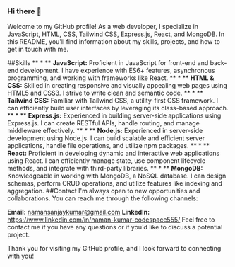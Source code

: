 ### Hi there 👋
Welcome to my GitHub profile! As a web developer, I specialize in JavaScript, HTML, CSS, Tailwind CSS, Express.js, React, and MongoDB. In this README, you'll find information about my skills, projects, and how to get in touch with me.

##Skills
** * ** **JavaScript:** Proficient in JavaScript for front-end and back-end development. I have experience with ES6+ features, asynchronous programming, and working with frameworks like React.
** * ** **HTML & CSS:** Skilled in creating responsive and visually appealing web pages using HTML5 and CSS3. I strive to write clean and semantic code.
** * ** **Tailwind CSS:** Familiar with Tailwind CSS, a utility-first CSS framework. I can efficiently build user interfaces by leveraging its class-based approach.
** * ** **Express.js:** Experienced in building server-side applications using Express.js. I can create RESTful APIs, handle routing, and manage middleware effectively.
** * ** **Node.js:** Experienced in server-side development using Node.js. I can build scalable and efficient server applications, handle file operations, and utilize npm packages.
** * ** **React:** Proficient in developing dynamic and interactive web applications using React. I can efficiently manage state, use component lifecycle methods, and integrate with third-party libraries.
** * ** **MongoDB:** Knowledgeable in working with MongoDB, a NoSQL database. I can design schemas, perform CRUD operations, and utilize features like indexing and aggregation.
##Contact
I'm always open to new opportunities and collaborations. You can reach me through the following channels:

**Email:** namansanjaykumar@gmail.com
**LinkedIn:** https://www.linkedin.com/in/naman-kumar-codespace555/
Feel free to contact me if you have any questions or if you'd like to discuss a potential project.

Thank you for visiting my GitHub profile, and I look forward to connecting with you!
